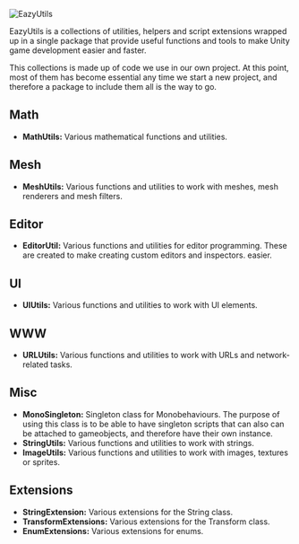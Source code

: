 ![EazyUtils](http://i67.tinypic.com/2jfpy.png)

EazyUtils is a collections of utilities, helpers and script extensions wrapped up in a single package that provide useful functions and tools to make Unity game development easier and faster.

This collections is made up of code we use in our own project. At this point, most of them has become essential any time we start a new project, and therefore a package to include them all is the way to go.

## Math
- **MathUtils:** Various mathematical functions and utilities.

## Mesh
- **MeshUtils:** Various functions and utilities to work with meshes, mesh renderers and mesh filters.

## Editor
- **EditorUtil:** Various functions and utilities for editor programming. These are created to make creating custom editors and inspectors. easier.

## UI
- **UIUtils:** Various functions and utilities to work with UI elements.

## WWW
- **URLUtils:** Various functions and utilities to work with URLs and network-related tasks.

## Misc
- **MonoSingleton:** Singleton class for Monobehaviours. The purpose of using this class is to be able to have singleton scripts that can also can be attached to gameobjects, and therefore have their own instance.
- **StringUtils:** Various functions and utilities to work with strings.
- **ImageUtils:** Various functions and utilities to work with images, textures or sprites.

## Extensions
- **StringExtension:** Various extensions for the String class.
- **TransformExtensions:** Various extensions for the Transform class.
- **EnumExtensions:** Various extensions for enums.
